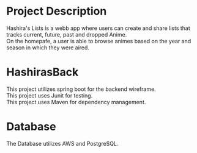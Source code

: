 # Project Description
Hashira's Lists is a webb app where users can create and share lists that tracks current, future, past and dropped Anime.\
On the homepafe, a user is able to browse animes based on the year and season in which they were aired.

# HashirasBack
This project utilizes spring boot for the backend wireframe. \
This project uses Junit for testing. \
This project uses Maven for dependency management.

# Database
The Database utilizes AWS and PostgreSQL.

